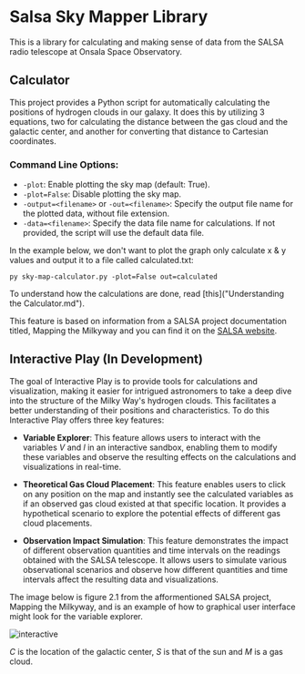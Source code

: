 # Salsa Sky Mapper Library

This is a library for calculating and making sense of data from the SALSA radio telescope at Onsala Space Observatory.

## Calculator
This project provides a Python script for automatically calculating the positions of hydrogen clouds in our galaxy. 
It does this by utilizing 3 equations, two for calculating the distance between the gas cloud and the galactic center,
and another for converting that distance to Cartesian coordinates.

### Command Line Options:

- `-plot`: Enable plotting the sky map (default: True).
- `-plot=False`: Disable plotting the sky map.
- `-output=<filename>` or `-out=<filename>`: Specify the output file name for the plotted data, without file extension.
- `-data=<filename>`: Specify the data file name for calculations. If not provided, the script will use the default data file.

In the example below, we don't want to plot the graph only calculate x & y values and output it to a file called calculated.txt: 

`py sky-map-calculator.py -plot=False out=calculated`

To understand how the calculations are done, read [this]("Understanding the Calculator.md").

This feature is based on information from a SALSA project documentation titled, Mapping the Milkyway and you
can find it on the [SALSA website](https://liv.oso.chalmers.se/salsa/support).

## Interactive Play (In Development)

The goal of Interactive Play is to provide tools for calculations and visualization, making it easier for intrigued astronomers to take a deep dive into the structure of the Milky Way's hydrogen clouds. This facilitates a better understanding of their positions and characteristics. To do this Interactive Play offers three key features:

 - **Variable Explorer**: This feature allows users to interact with the variables $V$ and $l$ in an interactive sandbox, enabling them to modify these variables and observe the resulting effects on the calculations and visualizations in real-time.

 - **Theoretical Gas Cloud Placement**: This feature enables users to click on any position on the map and instantly see the calculated variables as if an observed gas cloud existed at that specific location. It provides a hypothetical scenario to explore the potential effects of different gas cloud placements.

 - **Observation Impact Simulation**: This feature demonstrates the impact of different observation quantities and time intervals on the readings obtained with the SALSA telescope. It allows users to simulate various observational scenarios and observe how different quantities and time intervals affect the resulting data and visualizations.

The image below is figure 2.1 from the afformentioned SALSA project, Mapping the Milkyway, and is an example of how to
graphical user interface might look for the variable explorer.

![interactive](https://github.com/mrikea4real/salsa-sky-mapper/assets/79717170/90d8ae12-fe9f-4c9e-acac-e17c4b17d8ca)

$C$ is the location of the galactic center, $S$ is that of the sun and $M$ is a gas cloud. 


